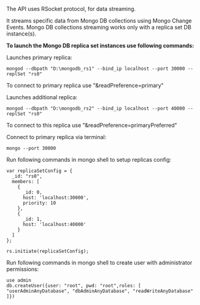 The API uses RSocket protocol, for data streaming.

It streams specific data from Mongo DB collections using Mongo Change Events. 
Mongo DB collections streaming works only with a replica set DB instance(s).

**To launch the Mongo DB replica set instances use following commands:**

Launches primary replica:
```
mongod --dbpath "D:\mongodb_rs1" --bind_ip localhost --port 30000 --replSet "rs0"
```
To connect to primary replica use "&readPreference=primary"

Launches additional replica:
```
mongod --dbpath "D:\mongodb_rs2" --bind_ip localhost --port 40000 --replSet "rs0"
```
To connect to this replica use "&readPreference=primaryPreferred"

Connect to primary replica via terminal:
```
mongo --port 30000
```

Run following commands in mongo shell to setup replicas config:
```
var replicaSetConfig = { 
  _id: "rs0", 
  members: [
    {
      _id: 0, 
      host: 'localhost:30000', 
      priority: 10
    },
    {
      _id: 1, 
      host: 'localhost:40000'
    }
  ] 
};

rs.initiate(replicaSetConfig);
```

Run following commands in mongo shell to create user with administrator permissions:
```
use admin
db.createUser({user: "root", pwd: "root",roles: [ "userAdminAnyDatabase", "dbAdminAnyDatabase", "readWriteAnyDatabase" ]})
```
